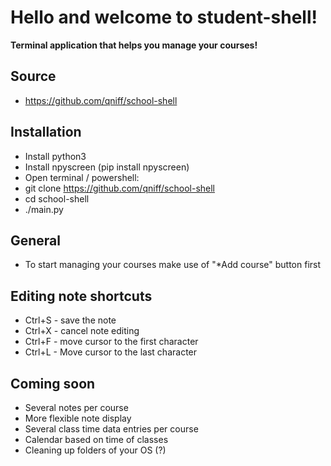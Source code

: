 # Hello and welcome to student-shell!
**Terminal application that helps you manage your courses!**


## Source
* https://github.com/qniff/school-shell


## Installation
* Install python3
* Install npyscreen (pip install npyscreen)
* Open terminal / powershell:
* git clone https://github.com/qniff/school-shell
* cd school-shell
* ./main.py


## General
* To start managing your courses make use of "*Add course" button first


## Editing note shortcuts
* Ctrl+S - save the note
* Ctrl+X - cancel note editing
* Ctrl+F - move cursor to the first character
* Ctrl+L - Move cursor to the last character


## Coming soon
* Several notes per course
* More flexible note display
* Several class time data entries per course
* Calendar based on time of classes
* Cleaning up folders of your OS (?)
